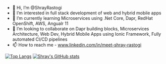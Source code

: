 - 👋 Hi, I’m @ShrayRastogi
- 👀 I’m interested in full stack development of web and hybrid mobile apps
- 🌱 I’m currently learning Microservices using .Net Core, Dapr, RedHat OpenShift, AWS, Angualr 11
- 💞️ I’m looking to collaborate on Dapr building blocks, Microservices Architecture, Web Dev, Hybrid Mobile Apps using Ionic Framework, Fully automated CI/CD pipelines
- 📫 How to reach me - www.linkedin.com/in/meet-shray-rastogi


[![Top Langs](https://github-readme-stats.vercel.app/api/top-langs/?username=ShrayRastogi&langs_count=8&theme=nightowl)](https://github.com/ShrayRastogi/github-readme-stats) [![Shray's GitHub stats](https://github-readme-stats.vercel.app/api?username=ShrayRastogi&show_icons=true&theme=nightowl)](https://github.com/ShrayRastogi/github-readme-stats)


<!---
ShrayRastogi/ShrayRastogi is a ✨ special ✨ repository because its `README.md` (this file) appears on your GitHub profile.
You can click the Preview link to take a look at your changes.
--->
